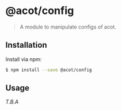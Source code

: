 # @acot/config

> A module to manipulate configs of acot.

## Installation

Install via npm:

```bash
$ npm install --save @acot/config
```

## Usage

_T.B.A_
